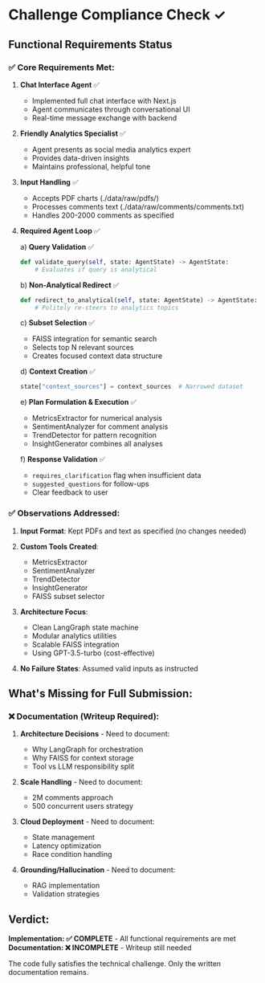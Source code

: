 # Challenge Compliance Check ✓

## Functional Requirements Status

### ✅ Core Requirements Met:

1. **Chat Interface Agent** ✅
   - Implemented full chat interface with Next.js
   - Agent communicates through conversational UI
   - Real-time message exchange with backend

2. **Friendly Analytics Specialist** ✅
   - Agent presents as social media analytics expert
   - Provides data-driven insights
   - Maintains professional, helpful tone

3. **Input Handling** ✅
   - Accepts PDF charts (./data/raw/pdfs/)
   - Processes comments text (./data/raw/comments/comments.txt)
   - Handles 200-2000 comments as specified

4. **Required Agent Loop** ✅
   
   a) **Query Validation** ✅
   ```python
   def validate_query(self, state: AgentState) -> AgentState:
       # Evaluates if query is analytical
   ```
   
   b) **Non-Analytical Redirect** ✅
   ```python
   def redirect_to_analytical(self, state: AgentState) -> AgentState:
       # Politely re-steers to analytics topics
   ```
   
   c) **Subset Selection** ✅
   - FAISS integration for semantic search
   - Selects top N relevant sources
   - Creates focused context data structure
   
   d) **Context Creation** ✅
   ```python
   state["context_sources"] = context_sources  # Narrowed dataset
   ```
   
   e) **Plan Formulation & Execution** ✅
   - MetricsExtractor for numerical analysis
   - SentimentAnalyzer for comment analysis
   - TrendDetector for pattern recognition
   - InsightGenerator combines all analyses
   
   f) **Response Validation** ✅
   - `requires_clarification` flag when insufficient data
   - `suggested_questions` for follow-ups
   - Clear feedback to user

### ✅ Observations Addressed:

1. **Input Format**: Kept PDFs and text as specified (no changes needed)

2. **Custom Tools Created**:
   - MetricsExtractor
   - SentimentAnalyzer
   - TrendDetector
   - InsightGenerator
   - FAISS subset selector

3. **Architecture Focus**: 
   - Clean LangGraph state machine
   - Modular analytics utilities
   - Scalable FAISS integration
   - Using GPT-3.5-turbo (cost-effective)

4. **No Failure States**: Assumed valid inputs as instructed

## What's Missing for Full Submission:

### ❌ Documentation (Writeup Required):

1. **Architecture Decisions** - Need to document:
   - Why LangGraph for orchestration
   - Why FAISS for context storage
   - Tool vs LLM responsibility split

2. **Scale Handling** - Need to document:
   - 2M comments approach
   - 500 concurrent users strategy

3. **Cloud Deployment** - Need to document:
   - State management
   - Latency optimization
   - Race condition handling

4. **Grounding/Hallucination** - Need to document:
   - RAG implementation
   - Validation strategies

## Verdict:

**Implementation: ✅ COMPLETE** - All functional requirements are met
**Documentation: ❌ INCOMPLETE** - Writeup still needed

The code fully satisfies the technical challenge. Only the written documentation remains.